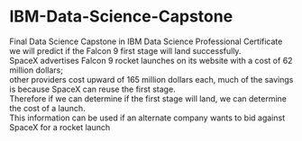 # IBM-Data-Science-Capstone
Final Data Science Capstone in IBM Data Science Professional Certificate <br> 
we will predict if the Falcon 9 first stage will land successfully.<br> 
SpaceX advertises Falcon 9 rocket launches on its website with a cost of 62 million dollars;<br> 
other providers cost upward of 165 million dollars each, much of the savings is because SpaceX can reuse the first stage. <br> 
Therefore if we can determine if the first stage will land, we can determine the cost of a launch. <br> 
This information can be used if an alternate company wants to bid against SpaceX for a rocket launch<br> 


